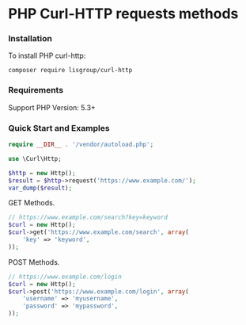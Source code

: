 # PHP Curl-HTTP requests methods

### Installation

To install PHP curl-http:

    composer require lisgroup/curl-http

### Requirements

Support PHP Version: 5.3+

### Quick Start and Examples

```php
require __DIR__ . '/vendor/autoload.php';

use \Curl\Http;

$http = new Http();
$result = $http->request('https://www.example.com/');
var_dump($result);
```
GET Methods.

```php
// https://www.example.com/search?key=keyword
$curl = new Http();
$curl->get('https://www.example.com/search', array(
    'key' => 'keyword',
));
```

POST Methods.

```php
// https://www.example.com/login
$curl = new Http();
$curl->post('https://www.example.com/login', array(
    'username' => 'myusername',
    'password' => 'mypassword',
));
```

